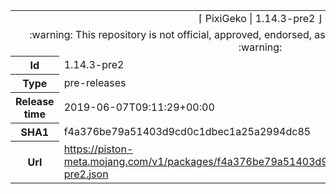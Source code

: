 <html><table>
<tr><td colspan="2" align="center"><img width="0" height="0"><br/>⌈ PixiGeko | 1.14.3-pre2 ⌋<br/><img width="0" height="0"></td></tr>
<tr><td colspan="2" align="center"><img width="0" height="0"><br/>
:warning: This repository is not official, approved, endorsed, associated or connected with Mojang :warning:
<br/><img width="0" height="0"></td></tr>
<tr><th>Id</th><td>1.14.3-pre2</td></tr>
<tr><th>Type</th><td>pre-releases</td></tr>
<tr><th>Release time</th><td>2019-06-07T09:11:29+00:00</td></tr>
<tr><th>SHA1</th><td>f4a376be79a51403d9cd0c1dbec1a25a2994dc85</td></tr>
<tr><th>Url</th><td><a href="https://piston-meta.mojang.com/v1/packages/f4a376be79a51403d9cd0c1dbec1a25a2994dc85/1.14.3-pre2.json">https://piston-meta.mojang.com/v1/packages/f4a376be79a51403d9cd0c1dbec1a25a2994dc85/1.14.3-pre2.json</a></td></tr>